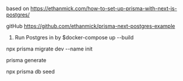 based on https://ethanmick.com/how-to-set-up-prisma-with-next-js-postgres/

gitHub https://github.com/ethanmick/prisma-next-postgres-example


1) Run Postgres in by $docker-compose up --build

npx prisma migrate dev --name init

prisma generate

npx prisma db seed

